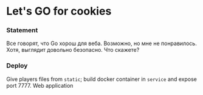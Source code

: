 # Let's GO for cookies

### Statement
Все говорят, что Go хорош для веба. Возможно, но мне не понравилось. Хотя, выглядит довольно безопасно. Что скажете?

### Deploy
Give players files from `static`; build docker container in `service` and expose port 7777. Web application
